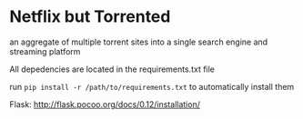 # Netflix but Torrented
an aggregate of multiple torrent sites into a single search engine and streaming platform

All depedencies are located in the requirements.txt file
	
run `pip install -r /path/to/requirements.txt` to automatically install them

Flask: http://flask.pocoo.org/docs/0.12/installation/

